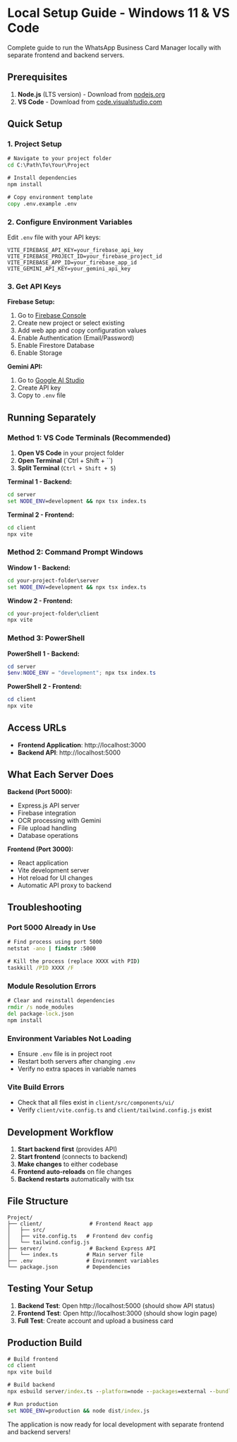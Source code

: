 # Local Setup Guide - Windows 11 & VS Code

Complete guide to run the WhatsApp Business Card Manager locally with separate frontend and backend servers.

## Prerequisites

1. **Node.js** (LTS version) - Download from [nodejs.org](https://nodejs.org/)
2. **VS Code** - Download from [code.visualstudio.com](https://code.visualstudio.com/)

## Quick Setup

### 1. Project Setup
```cmd
# Navigate to your project folder
cd C:\Path\To\Your\Project

# Install dependencies
npm install

# Copy environment template
copy .env.example .env
```

### 2. Configure Environment Variables
Edit `.env` file with your API keys:
```env
VITE_FIREBASE_API_KEY=your_firebase_api_key
VITE_FIREBASE_PROJECT_ID=your_firebase_project_id
VITE_FIREBASE_APP_ID=your_firebase_app_id
VITE_GEMINI_API_KEY=your_gemini_api_key
```

### 3. Get API Keys

**Firebase Setup:**
1. Go to [Firebase Console](https://console.firebase.google.com/)
2. Create new project or select existing
3. Add web app and copy configuration values
4. Enable Authentication (Email/Password)
5. Enable Firestore Database
6. Enable Storage

**Gemini API:**
1. Go to [Google AI Studio](https://makersuite.google.com/)
2. Create API key
3. Copy to `.env` file

## Running Separately

### Method 1: VS Code Terminals (Recommended)

1. **Open VS Code** in your project folder
2. **Open Terminal** (`Ctrl + Shift + ``)
3. **Split Terminal** (`Ctrl + Shift + 5`)

**Terminal 1 - Backend:**
```cmd
cd server
set NODE_ENV=development && npx tsx index.ts
```

**Terminal 2 - Frontend:**
```cmd
cd client
npx vite
```

### Method 2: Command Prompt Windows

**Window 1 - Backend:**
```cmd
cd your-project-folder\server
set NODE_ENV=development && npx tsx index.ts
```

**Window 2 - Frontend:**
```cmd
cd your-project-folder\client
npx vite
```

### Method 3: PowerShell

**PowerShell 1 - Backend:**
```powershell
cd server
$env:NODE_ENV = "development"; npx tsx index.ts
```

**PowerShell 2 - Frontend:**
```powershell
cd client
npx vite
```

## Access URLs

- **Frontend Application**: http://localhost:3000
- **Backend API**: http://localhost:5000

## What Each Server Does

**Backend (Port 5000):**
- Express.js API server
- Firebase integration
- OCR processing with Gemini
- File upload handling
- Database operations

**Frontend (Port 3000):**
- React application
- Vite development server
- Hot reload for UI changes
- Automatic API proxy to backend

## Troubleshooting

### Port 5000 Already in Use
```cmd
# Find process using port 5000
netstat -ano | findstr :5000

# Kill the process (replace XXXX with PID)
taskkill /PID XXXX /F
```

### Module Resolution Errors
```cmd
# Clear and reinstall dependencies
rmdir /s node_modules
del package-lock.json
npm install
```

### Environment Variables Not Loading
- Ensure `.env` file is in project root
- Restart both servers after changing `.env`
- Verify no extra spaces in variable names

### Vite Build Errors
- Check that all files exist in `client/src/components/ui/`
- Verify `client/vite.config.ts` and `client/tailwind.config.js` exist

## Development Workflow

1. **Start backend first** (provides API)
2. **Start frontend** (connects to backend)
3. **Make changes** to either codebase
4. **Frontend auto-reloads** on file changes
5. **Backend restarts** automatically with tsx

## File Structure

```
Project/
├── client/               # Frontend React app
│   ├── src/
│   ├── vite.config.ts   # Frontend dev config
│   └── tailwind.config.js
├── server/               # Backend Express API
│   └── index.ts         # Main server file
├── .env                 # Environment variables
└── package.json         # Dependencies
```

## Testing Your Setup

1. **Backend Test**: Open http://localhost:5000 (should show API status)
2. **Frontend Test**: Open http://localhost:3000 (should show login page)
3. **Full Test**: Create account and upload a business card

## Production Build

```cmd
# Build frontend
cd client
npx vite build

# Build backend
npx esbuild server/index.ts --platform=node --packages=external --bundle --format=esm --outdir=dist

# Run production
set NODE_ENV=production && node dist/index.js
```

The application is now ready for local development with separate frontend and backend servers!